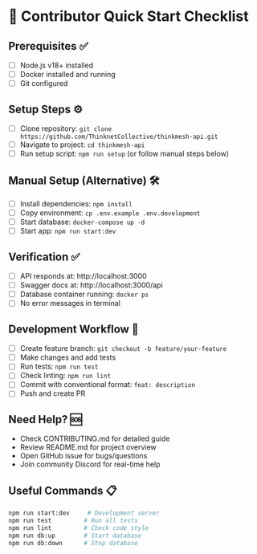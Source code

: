 # 🚀 Contributor Quick Start Checklist

## Prerequisites ✅
- [ ] Node.js v18+ installed
- [ ] Docker installed and running
- [ ] Git configured

## Setup Steps ⚙️
- [ ] Clone repository: `git clone https://github.com/ThinknetCollective/thinkmesh-api.git`
- [ ] Navigate to project: `cd thinkmesh-api`
- [ ] Run setup script: `npm run setup` (or follow manual steps below)

## Manual Setup (Alternative) 🛠
- [ ] Install dependencies: `npm install`
- [ ] Copy environment: `cp .env.example .env.development`
- [ ] Start database: `docker-compose up -d`
- [ ] Start app: `npm run start:dev`

## Verification ✅
- [ ] API responds at: http://localhost:3000
- [ ] Swagger docs at: http://localhost:3000/api
- [ ] Database container running: `docker ps`
- [ ] No error messages in terminal

## Development Workflow 🔄
- [ ] Create feature branch: `git checkout -b feature/your-feature`
- [ ] Make changes and add tests
- [ ] Run tests: `npm run test`
- [ ] Check linting: `npm run lint`
- [ ] Commit with conventional format: `feat: description`
- [ ] Push and create PR

## Need Help? 🆘
- Check CONTRIBUTING.md for detailed guide
- Review README.md for project overview
- Open GitHub issue for bugs/questions
- Join community Discord for real-time help

## Useful Commands 📋
```bash
npm run start:dev     # Development server
npm run test         # Run all tests
npm run lint         # Check code style
npm run db:up        # Start database
npm run db:down      # Stop database
```
